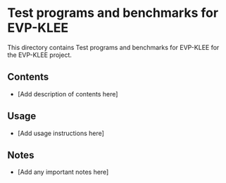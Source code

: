 # Test programs and benchmarks for EVP-KLEE

This directory contains Test programs and benchmarks for EVP-KLEE for the EVP-KLEE project.

## Contents

- [Add description of contents here]

## Usage

- [Add usage instructions here]

## Notes

- [Add any important notes here]
